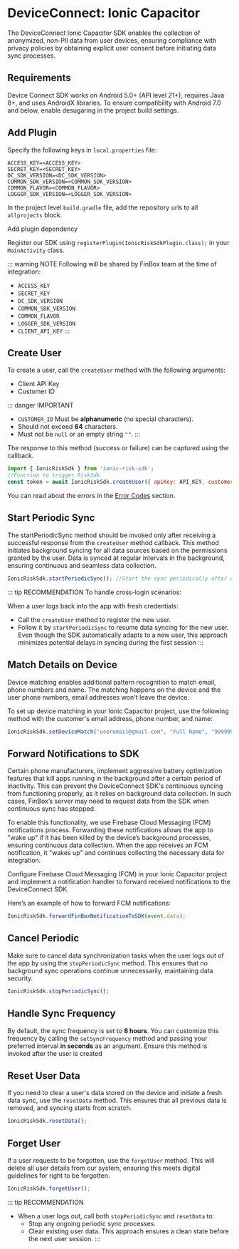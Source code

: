 # DeviceConnect: Ionic Capacitor

The DeviceConnect Ionic Capacitor SDK enables the collection of anonymized, non-PII data from user devices, ensuring compliance with privacy policies by obtaining explicit user consent before initiating data sync processes.

## Requirements

Device Connect SDK works on Android 5.0+ (API level 21+), requires Java 8+, and uses AndroidX libraries. To ensure compatibility with Android 7.0 and below, enable desugaring in the project build settings.

<CodeSwitcher :languages="{kotlin:'Kotlin',groovy:'Groovy'}">
<template v-slot:kotlin>

```kotlin
android {
    ...
    defaultConfig {
        ...
        // Minimum 5.0+ devices
        minSdk 21
        ...
    }
    ...
    compileOptions {
        // Flag to enable support for the new language APIs
        coreLibraryDesugaringEnabled = true
        // Sets Java compatibility to Java 8
        sourceCompatibility = JavaVersion.VERSION_1_8
        targetCompatibility = JavaVersion.VERSION_1_8
    }
    // For Kotlin projects
    kotlinOptions {
        jvmTarget = "1.8"
    }
}

dependencies {
    coreLibraryDesugaring("com.android.tools:desugar_jdk_libs:1.1.5")
}
```

</template>
<template v-slot:groovy>

```groovy
android {
    ...
    defaultConfig {
        ...
        // Minimum 5.0+ devices
        minSdkVersion 21
        ...
    }
    ...
    compileOptions {
        // Flag to enable support for the new language APIs
        coreLibraryDesugaringEnabled true
        // Sets Java compatibility to Java 8
        sourceCompatibility JavaVersion.VERSION_1_8
        targetCompatibility JavaVersion.VERSION_1_8
    }
    // For Kotlin projects
    kotlinOptions {
        jvmTarget = "1.8"
    }
}

dependencies {
    coreLibraryDesugaring 'com.android.tools:desugar_jdk_libs:1.1.5'
}
```

</template>
</CodeSwitcher>

## Add Plugin

Specify the following keys in `local.properties` file:

```properties
ACCESS_KEY=<ACCESS_KEY>
SECRET_KEY=<SECRET_KEY>
DC_SDK_VERSION=<DC_SDK_VERSION>
COMMON_SDK_VERSION=<COMMON_SDK_VERSION>
COMMON_FLAVOR=<COMMON_FLAVOR>
LOGGER_SDK_VERSION=<LOGGER_SDK_VERSION>
```

In the project level `build.gradle` file, add the repository urls to all `allprojects` block.

<CodeSwitcher :languages="{kotlin:'Kotlin',groovy:'Groovy'}">
<template v-slot:kotlin>

```kotlin
maven {
    setUrl("s3://risk-manager-android-sdk/artifacts")
    credentials(AwsCredentials::class) {
        accessKey = <ACCESS_KEY>
        secretKey = <SECRET_KEY>
    }
    content {
        includeGroup("in.finbox")
    }
}
```

</template>
<template v-slot:groovy>

```groovy
maven {
    url "s3://risk-manager-android-sdk/artifacts"
    credentials(AwsCredentials) {
        accessKey = <ACCESS_KEY>
        secretKey = <SECRET_KEY>
    }
    content {
        includeGroup("in.finbox")
    }
}
```

</template>
</CodeSwitcher>

Add plugin dependency

<CodeSwitcher :languages="{npm:'NPM',yarn:'Yarn'}">
<template v-slot:yarn>

```sh
yarn add ionic-risk-sdk
```

</template>
<template v-slot:npm>

```sh
npm install --save ionic-risk-sdk
```

</template>
</CodeSwitcher>

Register our SDK using `registerPlugin(IonicRiskSdkPlugin.class);` in your `MainActivity` class.

::: warning NOTE
Following will be shared by FinBox team at the time of integration:

- `ACCESS_KEY`
- `SECRET_KEY`
- `DC_SDK_VERSION`
- `COMMON_SDK_VERSION`
- `COMMON_FLAVOR`
- `LOGGER_SDK_VERSION`
- `CLIENT_API_KEY`
:::

## Create User

To create a user, call the `createUser` method with the following arguments:

- Client API Key
- Customer ID

::: danger IMPORTANT
- `CUSTOMER_ID` Must be **alphanumeric** (no special characters).
- Should not exceed **64** characters.
- Must not be `null` or an empty string `""`.
:::

The response to this method (success or failure) can be captured using the callback.

```javascript
import { IonicRiskSdk } from 'ionic-risk-sdk';
//Function to trigger RiskSdk
const token = await IonicRiskSdk.createUser({ apiKey: API_KEY, customerId: CUSTOMER_ID });
```

You can read about the errors in the [Error Codes](/device-connect/error-codes.html) section.

## Start Periodic Sync

The startPeriodicSync method should be invoked only after receiving a successful response from the `createUser` method callback. This method initiates background syncing for all data sources based on the permissions granted by the user. Data is synced at regular intervals in the background, ensuring continuous and seamless data collection.

```javascript
IonicRiskSdk.startPeriodicSync(); //Start the sync periodically after every 12 hour
```

::: tip RECOMMENDATION
To handle cross-login scenarios:

When a user logs back into the app with fresh credentials:
- Call the `createUser` method to register the new user.
- Follow it by `startPeriodicSync` to resume data syncing for the new user.
Even though the SDK automatically adapts to a new user, this approach minimizes potential delays in syncing during the first session
:::

## Match Details on Device

Device matching enables additional pattern recognition to match email, phone numbers and name. The matching happens on the device and the user phone numbers, email addresses won't leave the device.

To set up device matching in your Ionic Capacitor project, use the following method with the customer's email address, phone number, and name:

```javascript
IonicRiskSdk.setDeviceMatch("useremail@gmail.com", "Full Name", "9999999999");
```

## Forward Notifications to SDK

Certain phone manufacturers, implement aggressive battery optimization features that kill apps running in the background after a certain period of inactivity. This can prevent the DeviceConnect SDK's continuous syncing from functioning properly, as it relies on background data collection. In such cases, FinBox’s server may need to request data from the SDK when continuous sync has stopped.

To enable this functionality, we use Firebase Cloud Messaging (FCM) notifications process. Forwarding these notifications allows the app to "wake up" if it has been killed by the device’s background processes, ensuring continuous data collection. When the app receives an FCM notification, it "wakes up" and continues collecting the necessary data for integration.

Configure Firebase Cloud Messaging (FCM) in your Ionic Capacitor project and implement a notification handler to forward received notifications to the DeviceConnect SDK.

Here’s an example of how to forward FCM notifications:

```javascript
IonicRiskSdk.forwardFinBoxNotificationToSDK(event.data);
```

## Cancel Periodic

Make sure to cancel data synchronization tasks when the user logs out of the app by using the `stopPeriodicSync` method. This ensures that no background sync operations continue unnecessarily, maintaining data security.

```javascript
IonicRiskSdk.stopPeriodicSync();
```
## Handle Sync Frequency

By default, the sync frequency is set to **8 hours**. You can customize this frequency by calling the `setSyncFrequency` method and passing your preferred interval **in seconds** as an argument. Ensure this method is invoked after the user is created

## Reset User Data

If you need to clear a user's data stored on the device and initiate a fresh data sync, use the `resetData` method. This ensures that all previous data is removed, and syncing starts from scratch.

```javascript
IonicRiskSdk.resetData();
```

## Forget User

If a user requests to be forgotten, use the `forgetUser` method. This will delete all user details from our system, ensuring this meets digital guidelines for right to be forgotten.

```javascript
IonicRiskSdk.forgetUser();
```

::: tip RECOMMENDATION
-  When a user logs out, call both `stopPeriodicSync` and `resetData`  to:
    * Stop any ongoing periodic sync processes.
    * Clear existing user data.
   This approach ensures a clean state before the next user session.
:::
